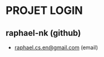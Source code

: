 # PROJET LOGIN 

## raphael-nk (github)
* raphael.cs.en@gmail.com (email)

<!-- 
- Write down here your name as a contributor
- Before push your own branch, create a new branch as the following
- git checkout -b feature/<your_name>
- Thank you for your collaboration
 -->